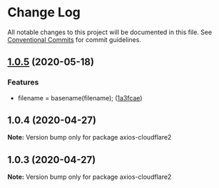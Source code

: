 # Change Log

All notable changes to this project will be documented in this file.
See [Conventional Commits](https://conventionalcommits.org) for commit guidelines.

## [1.0.5](https://github.com/bluelovers/ws-lazy-http/compare/axios-cloudflare2@1.0.4...axios-cloudflare2@1.0.5) (2020-05-18)


### Features

* filename = basename(filename); ([1a3fcae](https://github.com/bluelovers/ws-lazy-http/commit/1a3fcaedb42891164d4587822cd6c42a9bfa3607))





## 1.0.4 (2020-04-27)

**Note:** Version bump only for package axios-cloudflare2





## 1.0.3 (2020-04-27)

**Note:** Version bump only for package axios-cloudflare2
